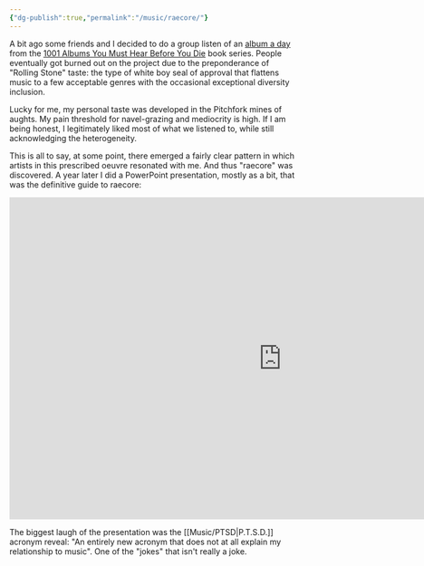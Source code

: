 ```yaml
---
{"dg-publish":true,"permalink":"/music/raecore/"}
---
```


A bit ago some friends and I decided to do a group listen of an [album a day](https://1001albumsgenerator.com/) from the [1001 Albums You Must Hear Before You Die](https://en.wikipedia.org/wiki/1001_Albums_You_Must_Hear_Before_You_Die) book series. People eventually got burned out on the project due to the preponderance of "Rolling Stone" taste: the type of white boy seal of approval that flattens music to a few acceptable genres with the occasional exceptional diversity inclusion. 

Lucky for me, my personal taste was developed in the Pitchfork mines of aughts. My pain threshold for navel-grazing and mediocrity is high. If I am being honest, I legitimately liked most of what we listened to, while still acknowledging the heterogeneity.

This is all to say, at some point, there emerged a fairly clear pattern in which artists in this prescribed oeuvre resonated with me. And thus "raecore" was discovered. A year later I did a PowerPoint presentation, mostly as a bit, that was the definitive guide to raecore:


<iframe src="https://docs.google.com/presentation/d/e/2PACX-1vSpLUH5YBvcJvc4BS5bhpInl0iL8Vc_2cfZXYIy1ruNDZSid72GOredZtw9dk6EcgJt0HHkxyzqQHOQ/pubembed?start=false&loop=false&delayms=5000" frameborder="0" width="960" height="569" allowfullscreen="true" mozallowfullscreen="true" webkitallowfullscreen="true"></iframe>

The biggest laugh of the presentation was the [[Music/PTSD\|P.T.S.D.]] acronym reveal: "An entirely new acronym that does not at all explain my relationship to music". One of the "jokes" that isn't really a joke.